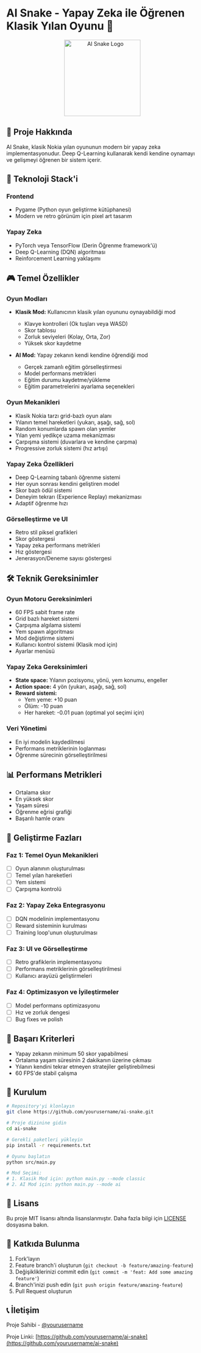# AI Snake - Yapay Zeka ile Öğrenen Klasik Yılan Oyunu 🐍

<div align="center">
  <img src="docs/snake-ai-logo.png" alt="AI Snake Logo" width="200" height="200"/>
</div>

## 📝 Proje Hakkında

AI Snake, klasik Nokia yılan oyununun modern bir yapay zeka implementasyonudur. Deep Q-Learning kullanarak kendi kendine oynamayı ve gelişmeyi öğrenen bir sistem içerir.

## 🚀 Teknoloji Stack'i

### Frontend
- Pygame (Python oyun geliştirme kütüphanesi)
- Modern ve retro görünüm için pixel art tasarım

### Yapay Zeka
- PyTorch veya TensorFlow (Derin Öğrenme framework'ü)
- Deep Q-Learning (DQN) algoritması
- Reinforcement Learning yaklaşımı

## 🎮 Temel Özellikler

### Oyun Modları
- **Klasik Mod:** Kullanıcının klasik yılan oyununu oynayabildiği mod
  - Klavye kontrolleri (Ok tuşları veya WASD)
  - Skor tablosu
  - Zorluk seviyeleri (Kolay, Orta, Zor)
  - Yüksek skor kaydetme

- **AI Mod:** Yapay zekanın kendi kendine öğrendiği mod
  - Gerçek zamanlı eğitim görselleştirmesi
  - Model performans metrikleri
  - Eğitim durumu kaydetme/yükleme
  - Eğitim parametrelerini ayarlama seçenekleri

### Oyun Mekanikleri
- Klasik Nokia tarzı grid-bazlı oyun alanı
- Yılanın temel hareketleri (yukarı, aşağı, sağ, sol)
- Random konumlarda spawn olan yemler
- Yılan yemi yedikçe uzama mekanizması
- Çarpışma sistemi (duvarlara ve kendine çarpma)
- Progressive zorluk sistemi (hız artışı)

### Yapay Zeka Özellikleri
- Deep Q-Learning tabanlı öğrenme sistemi
- Her oyun sonrası kendini geliştiren model
- Skor bazlı ödül sistemi
- Deneyim tekrarı (Experience Replay) mekanizması
- Adaptif öğrenme hızı

### Görselleştirme ve UI
- Retro stil piksel grafikleri
- Skor göstergesi
- Yapay zeka performans metrikleri
- Hız göstergesi
- Jenerasyon/Deneme sayısı göstergesi

## 🛠 Teknik Gereksinimler

### Oyun Motoru Gereksinimleri
- 60 FPS sabit frame rate
- Grid bazlı hareket sistemi
- Çarpışma algılama sistemi
- Yem spawn algoritması
- Mod değiştirme sistemi
- Kullanıcı kontrol sistemi (Klasik mod için)
- Ayarlar menüsü

### Yapay Zeka Gereksinimleri
- **State space:** Yılanın pozisyonu, yönü, yem konumu, engeller
- **Action space:** 4 yön (yukarı, aşağı, sağ, sol)
- **Reward sistemi:**
  - Yem yeme: +10 puan
  - Ölüm: -10 puan
  - Her hareket: -0.01 puan (optimal yol seçimi için)

### Veri Yönetimi
- En iyi modelin kaydedilmesi
- Performans metriklerinin loglanması
- Öğrenme sürecinin görselleştirilmesi

## 📊 Performans Metrikleri
- Ortalama skor
- En yüksek skor
- Yaşam süresi
- Öğrenme eğrisi grafiği
- Başarılı hamle oranı

## 📅 Geliştirme Fazları

### Faz 1: Temel Oyun Mekanikleri
- [ ] Oyun alanının oluşturulması
- [ ] Temel yılan hareketleri
- [ ] Yem sistemi
- [ ] Çarpışma kontrolü

### Faz 2: Yapay Zeka Entegrasyonu
- [ ] DQN modelinin implementasyonu
- [ ] Reward sisteminin kurulması
- [ ] Training loop'unun oluşturulması

### Faz 3: UI ve Görselleştirme
- [ ] Retro grafiklerin implementasyonu
- [ ] Performans metriklerinin görselleştirilmesi
- [ ] Kullanıcı arayüzü geliştirmeleri

### Faz 4: Optimizasyon ve İyileştirmeler
- [ ] Model performans optimizasyonu
- [ ] Hız ve zorluk dengesi
- [ ] Bug fixes ve polish

## 🎯 Başarı Kriterleri
- Yapay zekanın minimum 50 skor yapabilmesi
- Ortalama yaşam süresinin 2 dakikanın üzerine çıkması
- Yılanın kendini tekrar etmeyen stratejiler geliştirebilmesi
- 60 FPS'de stabil çalışma

## 🚀 Kurulum

```bash
# Repository'yi klonlayın
git clone https://github.com/yourusername/ai-snake.git

# Proje dizinine gidin
cd ai-snake

# Gerekli paketleri yükleyin
pip install -r requirements.txt

# Oyunu başlatın
python src/main.py

# Mod Seçimi:
# 1. Klasik Mod için: python main.py --mode classic
# 2. AI Mod için: python main.py --mode ai
```

## 📝 Lisans

Bu proje MIT lisansı altında lisanslanmıştır. Daha fazla bilgi için [LICENSE](LICENSE) dosyasına bakın.

## 🤝 Katkıda Bulunma

1. Fork'layın
2. Feature branch'i oluşturun (`git checkout -b feature/amazing-feature`)
3. Değişikliklerinizi commit edin (`git commit -m 'feat: Add some amazing feature'`)
4. Branch'inizi push edin (`git push origin feature/amazing-feature`)
5. Pull Request oluşturun

## 📞 İletişim

Proje Sahibi - [@yourusername](https://twitter.com/yourusername)

Proje Linki: [https://github.com/yourusername/ai-snake](https://github.com/yourusername/ai-snake) 

